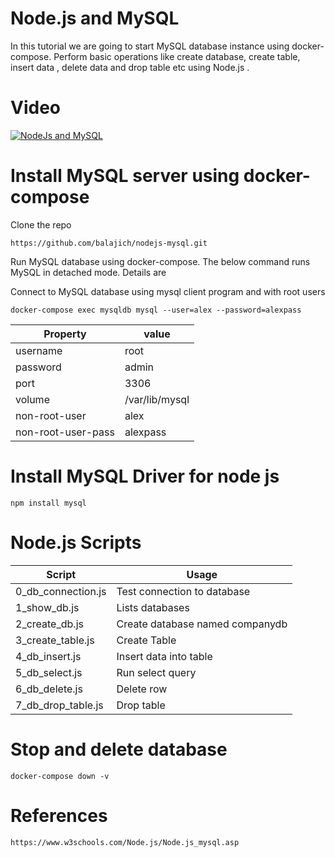 # Node.js and MySQL
In this tutorial we are going to start MySQL database instance using docker-compose. Perform basic operations like create database, create table, insert data , delete data and drop table etc using Node.js .
# Video 
[![NodeJs and MySQL](https://img.youtube.com/vi/LDekDFd-leM/0.jpg)](https://www.youtube.com/watch?v=LDekDFd-leM)

# Install MySQL server using docker-compose
Clone the repo

    https://github.com/balajich/nodejs-mysql.git
Run MySQL database using docker-compose. The below command runs MySQL in detached mode. Details are

Connect to MySQL database using mysql client program and with root users

    docker-compose exec mysqldb mysql --user=alex --password=alexpass

Property|value
---|---
username|root
password|admin
port|3306
volume|/var/lib/mysql
non-root-user| alex
non-root-user-pass| alexpass

# Install MySQL Driver for node js
    npm install mysql
# Node.js Scripts 

Script| Usage 
---|---
0_db_connection.js| Test connection to database
1_show_db.js| Lists databases
2_create_db.js| Create database named companydb
3_create_table.js| Create Table
4_db_insert.js | Insert data into table
5_db_select.js | Run select query
6_db_delete.js | Delete row
7_db_drop_table.js | Drop table
# Stop and delete database
    docker-compose down -v
# References
    https://www.w3schools.com/Node.js/Node.js_mysql.asp